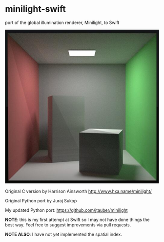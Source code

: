 minilight-swift
===============

port of the global illumination renderer, Minilight, to Swift

![cornell box](https://raw.githubusercontent.com/jtauber/minilight-swift/master/cornell.jpg)

Original C version by Harrison Ainsworth
http://www.hxa.name/minilight/

Original Python port by Juraj Sukop

My updated Python port: https://github.com/jtauber/minilight

**NOTE**: this is my first attempt at Swift so I may not have done things the
best way. Feel free to suggest improvements via pull requests.

**NOTE ALSO**: I have not yet implemented the spatial index.
